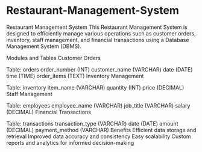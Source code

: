 # Restaurant-Management-System

Restaurant Management System
This Restaurant Management System is designed to efficiently manage various operations such as customer orders, inventory, staff management, and financial transactions using a Database Management System (DBMS).

Modules and Tables
Customer Orders

Table: orders
order_number (INT)
customer_name (VARCHAR)
date (DATE)
time (TIME)
order_items (TEXT)
Inventory Management

Table: inventory
item_name (VARCHAR)
quantity (INT)
price (DECIMAL)
Staff Management

Table: employees
employee_name (VARCHAR)
job_title (VARCHAR)
salary (DECIMAL)
Financial Transactions

Table: transactions
transaction_type (VARCHAR)
date (DATE)
amount (DECIMAL)
payment_method (VARCHAR)
Benefits
Efficient data storage and retrieval
Improved data accuracy and consistency
Easy scalability
Custom reports and analytics for informed decision-making
